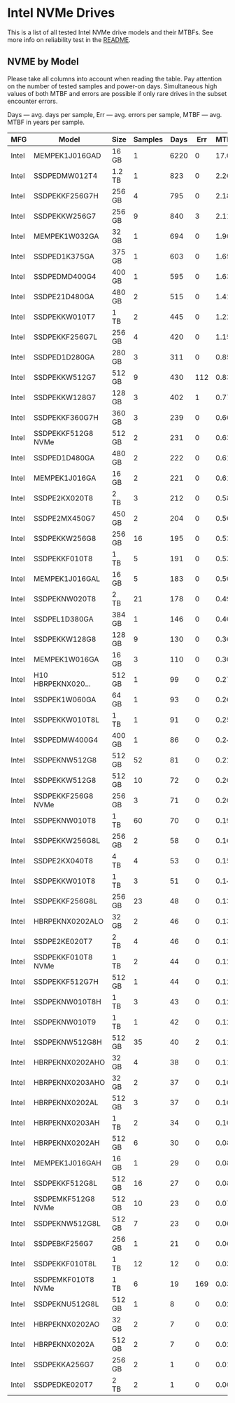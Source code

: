 Intel NVMe Drives
=================

This is a list of all tested Intel NVMe drive models and their MTBFs. See more
info on reliability test in the [README](https://github.com/linuxhw/SMART).

NVME by Model
------------

Please take all columns into account when reading the table. Pay attention on the
number of tested samples and power-on days. Simultaneous high values of both MTBF
and errors are possible if only rare drives in the subset encounter errors.

Days   — avg. days per sample,
Err    — avg. errors per sample,
MTBF   — avg. MTBF in years per sample.

| MFG       | Model              | Size   | Samples | Days  | Err   | MTBF   |
|-----------|--------------------|--------|---------|-------|-------|--------|
| Intel     | MEMPEK1J016GAD     | 16 GB  | 1       | 6220  | 0     | 17.04  |
| Intel     | SSDPEDMW012T4      | 1.2 TB | 1       | 823   | 0     | 2.26   |
| Intel     | SSDPEKKF256G7H     | 256 GB | 4       | 795   | 0     | 2.18   |
| Intel     | SSDPEKKW256G7      | 256 GB | 9       | 840   | 3     | 2.11   |
| Intel     | MEMPEK1W032GA      | 32 GB  | 1       | 694   | 0     | 1.90   |
| Intel     | SSDPED1K375GA      | 375 GB | 1       | 603   | 0     | 1.65   |
| Intel     | SSDPEDMD400G4      | 400 GB | 1       | 595   | 0     | 1.63   |
| Intel     | SSDPE21D480GA      | 480 GB | 2       | 515   | 0     | 1.41   |
| Intel     | SSDPEKKW010T7      | 1 TB   | 2       | 445   | 0     | 1.22   |
| Intel     | SSDPEKKF256G7L     | 256 GB | 4       | 420   | 0     | 1.15   |
| Intel     | SSDPED1D280GA      | 280 GB | 3       | 311   | 0     | 0.85   |
| Intel     | SSDPEKKW512G7      | 512 GB | 9       | 430   | 112   | 0.83   |
| Intel     | SSDPEKKW128G7      | 128 GB | 3       | 402   | 1     | 0.77   |
| Intel     | SSDPEKKF360G7H     | 360 GB | 3       | 239   | 0     | 0.66   |
| Intel     | SSDPEKKF512G8 NVMe | 512 GB | 2       | 231   | 0     | 0.63   |
| Intel     | SSDPED1D480GA      | 480 GB | 2       | 222   | 0     | 0.61   |
| Intel     | MEMPEK1J016GA      | 16 GB  | 2       | 221   | 0     | 0.61   |
| Intel     | SSDPE2KX020T8      | 2 TB   | 3       | 212   | 0     | 0.58   |
| Intel     | SSDPE2MX450G7      | 450 GB | 2       | 204   | 0     | 0.56   |
| Intel     | SSDPEKKW256G8      | 256 GB | 16      | 195   | 0     | 0.53   |
| Intel     | SSDPEKKF010T8      | 1 TB   | 5       | 191   | 0     | 0.53   |
| Intel     | MEMPEK1J016GAL     | 16 GB  | 5       | 183   | 0     | 0.50   |
| Intel     | SSDPEKNW020T8      | 2 TB   | 21      | 178   | 0     | 0.49   |
| Intel     | SSDPEL1D380GA      | 384 GB | 1       | 146   | 0     | 0.40   |
| Intel     | SSDPEKKW128G8      | 128 GB | 9       | 130   | 0     | 0.36   |
| Intel     | MEMPEK1W016GA      | 16 GB  | 3       | 110   | 0     | 0.30   |
| Intel     | H10 HBRPEKNX020... | 512 GB | 1       | 99    | 0     | 0.27   |
| Intel     | SSDPEK1W060GA      | 64 GB  | 1       | 93    | 0     | 0.26   |
| Intel     | SSDPEKKW010T8L     | 1 TB   | 1       | 91    | 0     | 0.25   |
| Intel     | SSDPEDMW400G4      | 400 GB | 1       | 86    | 0     | 0.24   |
| Intel     | SSDPEKNW512G8      | 512 GB | 52      | 81    | 0     | 0.22   |
| Intel     | SSDPEKKW512G8      | 512 GB | 10      | 72    | 0     | 0.20   |
| Intel     | SSDPEKKF256G8 NVMe | 256 GB | 3       | 71    | 0     | 0.20   |
| Intel     | SSDPEKNW010T8      | 1 TB   | 60      | 70    | 0     | 0.19   |
| Intel     | SSDPEKKW256G8L     | 256 GB | 2       | 58    | 0     | 0.16   |
| Intel     | SSDPE2KX040T8      | 4 TB   | 4       | 53    | 0     | 0.15   |
| Intel     | SSDPEKKW010T8      | 1 TB   | 3       | 51    | 0     | 0.14   |
| Intel     | SSDPEKKF256G8L     | 256 GB | 23      | 48    | 0     | 0.13   |
| Intel     | HBRPEKNX0202ALO    | 32 GB  | 2       | 46    | 0     | 0.13   |
| Intel     | SSDPE2KE020T7      | 2 TB   | 4       | 46    | 0     | 0.13   |
| Intel     | SSDPEKKF010T8 NVMe | 1 TB   | 2       | 44    | 0     | 0.12   |
| Intel     | SSDPEKKF512G7H     | 512 GB | 1       | 44    | 0     | 0.12   |
| Intel     | SSDPEKNW010T8H     | 1 TB   | 3       | 43    | 0     | 0.12   |
| Intel     | SSDPEKNW010T9      | 1 TB   | 1       | 42    | 0     | 0.12   |
| Intel     | SSDPEKNW512G8H     | 512 GB | 35      | 40    | 2     | 0.11   |
| Intel     | HBRPEKNX0202AHO    | 32 GB  | 4       | 38    | 0     | 0.11   |
| Intel     | HBRPEKNX0203AHO    | 32 GB  | 2       | 37    | 0     | 0.10   |
| Intel     | HBRPEKNX0202AL     | 512 GB | 3       | 37    | 0     | 0.10   |
| Intel     | HBRPEKNX0203AH     | 1 TB   | 2       | 34    | 0     | 0.10   |
| Intel     | HBRPEKNX0202AH     | 512 GB | 6       | 30    | 0     | 0.08   |
| Intel     | MEMPEK1J016GAH     | 16 GB  | 1       | 29    | 0     | 0.08   |
| Intel     | SSDPEKKF512G8L     | 512 GB | 16      | 27    | 0     | 0.08   |
| Intel     | SSDPEMKF512G8 NVMe | 512 GB | 10      | 23    | 0     | 0.07   |
| Intel     | SSDPEKNW512G8L     | 512 GB | 7       | 23    | 0     | 0.06   |
| Intel     | SSDPEBKF256G7      | 256 GB | 1       | 21    | 0     | 0.06   |
| Intel     | SSDPEKKF010T8L     | 1 TB   | 12      | 12    | 0     | 0.03   |
| Intel     | SSDPEMKF010T8 NVMe | 1 TB   | 6       | 19    | 169   | 0.03   |
| Intel     | SSDPEKNU512G8L     | 512 GB | 1       | 8     | 0     | 0.02   |
| Intel     | HBRPEKNX0202AO     | 32 GB  | 2       | 7     | 0     | 0.02   |
| Intel     | HBRPEKNX0202A      | 512 GB | 2       | 7     | 0     | 0.02   |
| Intel     | SSDPEKKA256G7      | 256 GB | 2       | 1     | 0     | 0.01   |
| Intel     | SSDPEDKE020T7      | 2 TB   | 2       | 1     | 0     | 0.00   |
